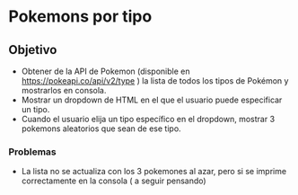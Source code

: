 # Pokemons por tipo

## Objetivo
-  Obtener de la API de Pokemon (disponible en https://pokeapi.co/api/v2/type )
la lista de todos los tipos de Pokémon y mostrarlos en consola.
-  Mostrar un dropdown de HTML en el que el usuario puede especificar un
tipo.
-  Cuando el usuario elija un tipo específico en el dropdown, mostrar 3
pokemons aleatorios que sean de ese tipo.

### Problemas

- La lista no se actualiza con los 3 pokemones al azar, pero si se imprime correctamente en la consola ( a seguir pensando)